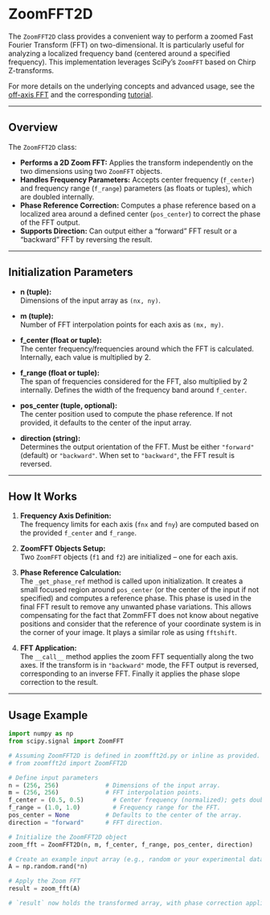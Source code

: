 # ZoomFFT2D

The `ZoomFFT2D` class provides a convenient way to perform a zoomed Fast Fourier Transform (FFT) on two-dimensional. It is particularly useful for analyzing a localized frequency band (centered around a specified frequency). This implementation leverages SciPy’s `ZoomFFT` based on Chirp Z-transforms.

For more details on the underlying concepts and advanced usage, see the [off-axis FFT](/zoomfft2d/offaxis.ipynb) and the corresponding [tutorial](https://www.wavefrontshaping.net/post/id/90).

---

## Overview

The `ZoomFFT2D` class:
- **Performs a 2D Zoom FFT:** Applies the transform independently on the two dimensions using two `ZoomFFT` objects.
- **Handles Frequency Parameters:** Accepts center frequency (`f_center`) and frequency range (`f_range`) parameters (as floats or tuples), which are doubled internally.
- **Phase Reference Correction:** Computes a phase reference based on a localized area around a defined center (`pos_center`) to correct the phase of the FFT output.
- **Supports Direction:** Can output either a “forward” FFT result or a “backward” FFT by reversing the result.

---

## Initialization Parameters

- **n (tuple):**  
  Dimensions of the input array as `(nx, ny)`.

- **m (tuple):**  
  Number of FFT interpolation points for each axis as `(mx, my)`.

- **f_center (float or tuple):**  
  The center frequency/frequencies around which the FFT is calculated. Internally, each value is multiplied by 2.

- **f_range (float or tuple):**  
  The span of frequencies considered for the FFT, also multiplied by 2 internally. Defines the width of the frequency band around `f_center`.

- **pos_center (tuple, optional):**  
  The center position used to compute the phase reference. If not provided, it defaults to the center of the input array.

- **direction (string):**  
  Determines the output orientation of the FFT. Must be either `"forward"` (default) or `"backward"`. When set to `"backward"`, the FFT result is reversed.

---

## How It Works

1. **Frequency Axis Definition:**  
   The frequency limits for each axis (`fnx` and `fny`) are computed based on the provided `f_center` and `f_range`.

2. **ZoomFFT Objects Setup:**  
   Two `ZoomFFT` objects (`f1` and `f2`) are initialized – one for each axis.

3. **Phase Reference Calculation:**  
   The `_get_phase_ref` method is called upon initialization. It creates a small focused region around `pos_center` (or the center of the input if not specified) and computes a reference phase. This phase is used in the final FFT result to remove any unwanted phase variations. 
   This allows compensating for the fact that ZommFFT does not know about negative positions and consider that the reference of your coordinate system is in the corner of your image.
   It plays a similar role as using `fftshift`.     

4. **FFT Application:**  
   The `__call__` method applies the zoom FFT sequentially along the two axes. If the transform is in `"backward"` mode, the FFT output is reversed, corresponding to an inverse FFT. Finally it applies the phase slope correction to the result.

---

## Usage Example

```python
import numpy as np
from scipy.signal import ZoomFFT

# Assuming ZoomFFT2D is defined in zoomfft2d.py or inline as provided.
# from zoomfft2d import ZoomFFT2D

# Define input parameters
n = (256, 256)             # Dimensions of the input array.
m = (256, 256)             # FFT interpolation points.
f_center = (0.5, 0.5)        # Center frequency (normalized); gets doubled internally.
f_range = (1.0, 1.0)         # Frequency range for the FFT.
pos_center = None          # Defaults to the center of the array.
direction = "forward"      # FFT direction.

# Initialize the ZoomFFT2D object
zoom_fft = ZoomFFT2D(n, m, f_center, f_range, pos_center, direction)

# Create an example input array (e.g., random or your experimental data)
A = np.random.rand(*n)

# Apply the Zoom FFT
result = zoom_fft(A)

# `result` now holds the transformed array, with phase correction applied if available.
```